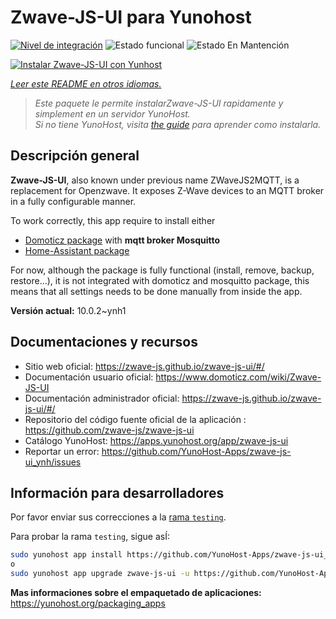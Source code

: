 <!--
Este archivo README esta generado automaticamente<https://github.com/YunoHost/apps/tree/master/tools/readme_generator>
No se debe editar a mano.
-->

# Zwave-JS-UI para Yunohost

[![Nivel de integración](https://apps.yunohost.org/badge/integration/zwave-js-ui)](https://ci-apps.yunohost.org/ci/apps/zwave-js-ui/)
![Estado funcional](https://apps.yunohost.org/badge/state/zwave-js-ui)
![Estado En Mantención](https://apps.yunohost.org/badge/maintained/zwave-js-ui)

[![Instalar Zwave-JS-UI con Yunhost](https://install-app.yunohost.org/install-with-yunohost.svg)](https://install-app.yunohost.org/?app=zwave-js-ui)

*[Leer este README en otros idiomas.](./ALL_README.md)*

> *Este paquete le permite instalarZwave-JS-UI rapidamente y simplement en un servidor YunoHost.*  
> *Si no tiene YunoHost, visita [the guide](https://yunohost.org/install) para aprender como instalarla.*

## Descripción general

**Zwave-JS-UI**, also known under previous name ZWaveJS2MQTT, is a replacement for Openzwave. It exposes Z-Wave devices to an MQTT broker in a fully configurable manner.

To work correctly, this app require to install either
- [Domoticz package](https://github.com/YunoHost-Apps/domoticz_ynh) with **mqtt broker Mosquitto**
- [Home-Assistant package](https://github.com/YunoHost-Apps/homeassistant_ynh)


For now, although the package is fully functional (install, remove, backup, restore...), it is not integrated with domoticz and mosquitto package, this means that all settings needs to be done manually from inside the app.



**Versión actual:** 10.0.2~ynh1
## Documentaciones y recursos

- Sitio web oficial: <https://zwave-js.github.io/zwave-js-ui/#/>
- Documentación usuario oficial: <https://www.domoticz.com/wiki/Zwave-JS-UI>
- Documentación administrador oficial: <https://zwave-js.github.io/zwave-js-ui/#/>
- Repositorio del código fuente oficial de la aplicación : <https://github.com/zwave-js/zwave-js-ui>
- Catálogo YunoHost: <https://apps.yunohost.org/app/zwave-js-ui>
- Reportar un error: <https://github.com/YunoHost-Apps/zwave-js-ui_ynh/issues>

## Información para desarrolladores

Por favor enviar sus correcciones a la [rama `testing`](https://github.com/YunoHost-Apps/zwave-js-ui_ynh/tree/testing).

Para probar la rama `testing`, sigue asÍ:

```bash
sudo yunohost app install https://github.com/YunoHost-Apps/zwave-js-ui_ynh/tree/testing --debug
o
sudo yunohost app upgrade zwave-js-ui -u https://github.com/YunoHost-Apps/zwave-js-ui_ynh/tree/testing --debug
```

**Mas informaciones sobre el empaquetado de aplicaciones:** <https://yunohost.org/packaging_apps>
